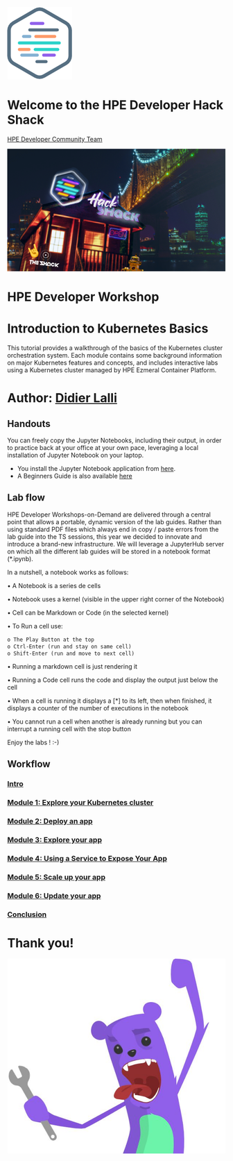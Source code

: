 ![HPEDEVlogo](Pictures/hpe-dev-logo.png)

# Welcome to the HPE Developer Hack Shack
[HPE Developer Community Team](https://hpedev.io)

<p align="center">
  <img src="Pictures/hackshackdisco.png">
  
</p>

# HPE Developer Workshop



# Introduction to Kubernetes Basics 
This tutorial provides a walkthrough of the basics of the Kubernetes cluster orchestration system. Each module contains some background information on major Kubernetes features and concepts, and includes interactive labs using a Kubernetes cluster managed by HPE Ezmeral Container Platform.

# Author: [Didier Lalli](mailto:didier.lalli@hpe.com)

## Handouts
You can freely copy the Jupyter Notebooks, including their output, in order to practice back at your office at your own pace, leveraging a local installation of Jupyter Notebook on your laptop.
- You install the Jupyter Notebook application from [here](https://jupyter.org/install). 
- A Beginners Guide is also available [here](https://jupyter-notebook-beginner-guide.readthedocs.io/en/latest/what_is_jupyter.html)


## Lab flow
HPE Developer Workshops-on-Demand are delivered through a central point that allows a portable, dynamic version of the lab guides. Rather than using standard PDF files which always end in copy / paste errors from the lab guide into the TS sessions, this year we decided to innovate and introduce a brand-new infrastructure. We will leverage a JupyterHub server on which all the different lab guides will be stored in a notebook format (*.ipynb).

In a nutshell, a notebook works as follows:

• A Notebook is a series de cells

• Notebook uses a kernel (visible in the upper right corner of the Notebook)

• Cell can be Markdown or Code (in the selected kernel)

• To Run a cell use:

    o The Play Button at the top
    o Ctrl-Enter (run and stay on same cell)
    o Shift-Enter (run and move to next cell)
    
• Running a markdown cell is just rendering it

• Running a Code cell runs the code and display the output just below the cell

• When a cell is running it displays a [*] to its left, then when finished, it displays a counter of the number of executions in the notebook

• You cannot run a cell when another is already running but you can interrupt a running cell with the stop button

Enjoy the labs ! :-)


## Workflow

### [Intro](1-WKSHP-K8S101.ipynb)
### [Module 1: Explore your Kubernetes cluster](2-WKSHP-K8S101-mod1.ipynb)
### [Module 2: Deploy an app](3-WKSHP-K8S101-mod2.ipynb)
### [Module 3: Explore your app](4-WKSHP-K8S101-mod3.ipynb)
### [Module 4: Using a Service to Expose Your App](5-WKSHP-K8S101-mod4.ipynb)
### [Module 5: Scale up your app](6-WKSHP-K8S101-mod5.ipynb)
### [Module 6: Update your app](7-WKSHP-K8S101-mod6.ipynb)
### [Conclusion](8-WKSHP-Conclusion.ipynb)

# Thank you!
![grommet.JPG](Pictures/grommet.JPG)
